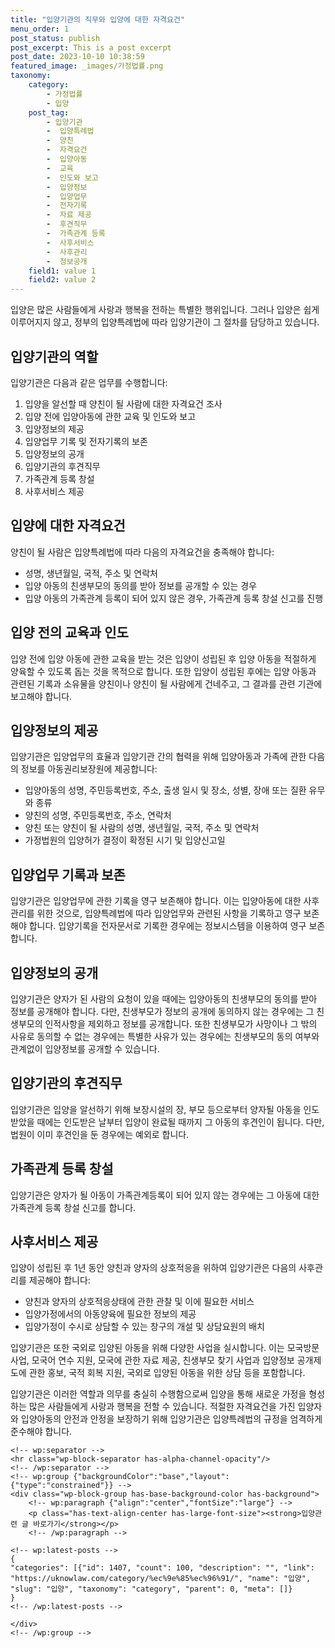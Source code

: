 ```yaml
---
title: "입양기관의 직무와 입양에 대한 자격요건"
menu_order: 1
post_status: publish
post_excerpt: This is a post excerpt
post_date: 2023-10-10 10:38:59
featured_image: _images/가정법률.png
taxonomy:
    category:
        - 가정법률
        - 입양
    post_tag:
        - 입양기관
        -  입양특례법
        -  양친
        -  자격요건
        -  입양아동
        -  교육
        -  인도와 보고
        -  입양정보
        -  입양업무
        -  전자기록
        -  자료 제공
        -  후견직무
        -  가족관계 등록
        -  사후서비스
        -  사후관리
        -  정보공개
    field1: value 1
    field2: value 2
---
```




입양은 많은 사람들에게 사랑과 행복을 전하는 특별한 행위입니다. 그러나 입양은 쉽게 이루어지지 않고, 정부의 입양특례법에 따라 입양기관이 그 절차를 담당하고 있습니다.

## 입양기관의 역할

입양기관은 다음과 같은 업무를 수행합니다:

1. 입양을 알선할 때 양친이 될 사람에 대한 자격요건 조사
2. 입양 전에 입양아동에 관한 교육 및 인도와 보고
3. 입양정보의 제공
4. 입양업무 기록 및 전자기록의 보존
5. 입양정보의 공개
6. 입양기관의 후견직무
7. 가족관계 등록 창설
8. 사후서비스 제공

## 입양에 대한 자격요건

양친이 될 사람은 입양특례법에 따라 다음의 자격요건을 충족해야 합니다:

- 성명, 생년월일, 국적, 주소 및 연락처
- 입양 아동의 친생부모의 동의를 받아 정보를 공개할 수 있는 경우
- 입양 아동의 가족관계 등록이 되어 있지 않은 경우, 가족관계 등록 창설 신고를 진행

## 입양 전의 교육과 인도

입양 전에 입양 아동에 관한 교육을 받는 것은 입양이 성립된 후 입양 아동을 적절하게 양육할 수 있도록 돕는 것을 목적으로 합니다. 또한 입양이 성립된 후에는 입양 아동과 관련된 기록과 소유물을 양친이나 양친이 될 사람에게 건네주고, 그 결과를 관련 기관에 보고해야 합니다.

## 입양정보의 제공

입양기관은 입양업무의 효율과 입양기관 간의 협력을 위해 입양아동과 가족에 관한 다음의 정보를 아동권리보장원에 제공합니다:

- 입양아동의 성명, 주민등록번호, 주소, 출생 일시 및 장소, 성별, 장애 또는 질환 유무와 종류
- 양친의 성명, 주민등록번호, 주소, 연락처
- 양친 또는 양친이 될 사람의 성명, 생년월일, 국적, 주소 및 연락처
- 가정법원의 입양허가 결정이 확정된 시기 및 입양신고일

## 입양업무 기록과 보존

입양기관은 입양업무에 관한 기록을 영구 보존해야 합니다. 이는 입양아동에 대한 사후관리를 위한 것으로, 입양특례법에 따라 입양업무와 관련된 사항을 기록하고 영구 보존해야 합니다. 입양기록을 전자문서로 기록한 경우에는 정보시스템을 이용하여 영구 보존합니다.

## 입양정보의 공개

입양기관은 양자가 된 사람의 요청이 있을 때에는 입양아동의 친생부모의 동의를 받아 정보를 공개해야 합니다. 다만, 친생부모가 정보의 공개에 동의하지 않는 경우에는 그 친생부모의 인적사항을 제외하고 정보를 공개합니다. 또한 친생부모가 사망이나 그 밖의 사유로 동의할 수 없는 경우에는 특별한 사유가 있는 경우에는 친생부모의 동의 여부와 관계없이 입양정보를 공개할 수 있습니다.

## 입양기관의 후견직무

입양기관은 입양을 알선하기 위해 보장시설의 장, 부모 등으로부터 양자될 아동을 인도받았을 때에는 인도받은 날부터 입양이 완료될 때까지 그 아동의 후견인이 됩니다. 다만, 법원이 이미 후견인을 둔 경우에는 예외로 합니다.

## 가족관계 등록 창설

입양기관은 양자가 될 아동이 가족관계등록이 되어 있지 않는 경우에는 그 아동에 대한 가족관계 등록 창설 신고를 합니다.

## 사후서비스 제공

입양이 성립된 후 1년 동안 양친과 양자의 상호적응을 위하여 입양기관은 다음의 사후관리를 제공해야 합니다:

- 양친과 양자의 상호적응상태에 관한 관찰 및 이에 필요한 서비스
- 입양가정에서의 아동양육에 필요한 정보의 제공
- 입양가정이 수시로 상담할 수 있는 창구의 개설 및 상담요원의 배치

입양기관은 또한 국외로 입양된 아동을 위해 다양한 사업을 실시합니다. 이는 모국방문사업, 모국어 연수 지원, 모국에 관한 자료 제공, 친생부모 찾기 사업과 입양정보 공개제도에 관한 홍보, 국적 회복 지원, 국외로 입양된 아동을 위한 상담 등을 포함합니다.

입양기관은 이러한 역할과 의무를 충실히 수행함으로써 입양을 통해 새로운 가정을 형성하는 많은 사람들에게 사랑과 행복을 전할 수 있습니다. 적절한 자격요건을 가진 입양자와 입양아동의 안전과 안정을 보장하기 위해 입양기관은 입양특례법의 규정을 엄격하게 준수해야 합니다.






















    <!-- wp:separator -->
    <hr class="wp-block-separator has-alpha-channel-opacity"/>
    <!-- /wp:separator -->
    <!-- wp:group {"backgroundColor":"base","layout":{"type":"constrained"}} -->
    <div class="wp-block-group has-base-background-color has-background">
        <!-- wp:paragraph {"align":"center","fontSize":"large"} -->
        <p class="has-text-align-center has-large-font-size"><strong>입양관련 글 바로가기</strong></p>
        <!-- /wp:paragraph -->
        
    <!-- wp:latest-posts -->
    {
    "categories": [{"id": 1407, "count": 100, "description": "", "link": "https://uknowlaw.com/category/%ec%9e%85%ec%96%91/", "name": "입양", "slug": "입양", "taxonomy": "category", "parent": 0, "meta": []}
    }
    <!-- /wp:latest-posts -->
    
    </div>
    <!-- /wp:group -->
    